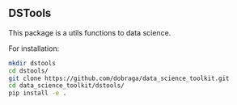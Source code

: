 ## DSTools

This package is a utils functions to data science.

For installation:

```bash
mkdir dstools
cd dstools/
git clone https://github.com/dobraga/data_science_toolkit.git
cd data_science_toolkit/dstools/
pip install -e .
```
